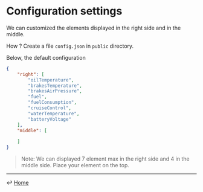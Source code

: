 # Configuration settings

We can customized the elements displayed in the right side and in the middle.

How ? Create a file `config.json` in `public` directory.

Below, the default configuration

````json
{
	"right": [
		"oilTemperature",
		"brakesTemperature",
		"brakesAirPressure",
		"fuel",
		"fuelConsumption",
		"cruiseControl",
		"waterTemperature",
		"batteryVoltage"
	],
	"middle": [
	
	]
}
````

> Note: We can displayed 7 element max in the right side and 4 in the middle side. Place your element on the top. 

---
↩️ [Home](../README.md)
